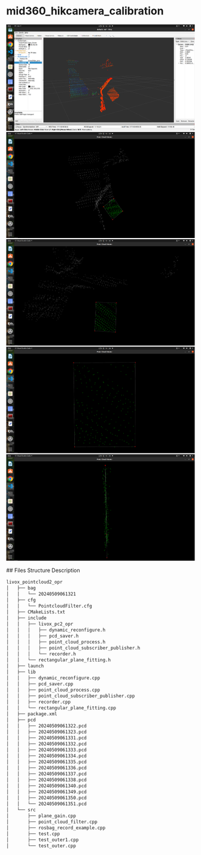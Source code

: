 # mid360_hikcamera_calibration
<p align="center">
        <a href="https://github.com/QuintinUmi/camera_calibration/">
            <img src="https://github.com/QuintinUmi/mid360_hikcamera_calibration/blob/QuintinUmi/doc/img/rviz_caliboard_cloud_collection.png?raw=true" alt="rviz_caliboard_cloud_collection.png"/>
            <img src="https://github.com/QuintinUmi/mid360_hikcamera_calibration/blob/QuintinUmi/doc/img/caliboard_cloud_detection.png?raw=true" alt="caliboard_cloud_detection.png"/>
            <img src="https://github.com/QuintinUmi/mid360_hikcamera_calibration/blob/QuintinUmi/doc/img/caliboard_cloud_detection_2.png?raw=true" alt="caliboard_cloud_detection_2.png"/>
                <img src="https://github.com/QuintinUmi/mid360_hikcamera_calibration/blob/QuintinUmi/doc/img/caliboard_cloud_detection_detailed_1.png?raw=true" alt="caliboard_cloud_detection_2.png"/>
                <img src="https://github.com/QuintinUmi/mid360_hikcamera_calibration/blob/QuintinUmi/doc/img/caliboard_cloud_detection_detailed_2.png?raw=true" alt="caliboard_cloud_detection_2.png"/>
        </a>
</p>
## Files Structure Description

```
livox_pointcloud2_opr
│   ├── bag
│   │   └── 20240509061321
│   ├── cfg
│   │   └── PointcloudFilter.cfg
│   ├── CMakeLists.txt
│   ├── include
│   │   ├── livox_pc2_opr
│   │   │   ├── dynamic_reconfigure.h
│   │   │   ├── pcd_saver.h
│   │   │   ├── point_cloud_process.h
│   │   │   ├── point_cloud_subscriber_publisher.h
│   │   │   └── recorder.h
│   │   └── rectangular_plane_fitting.h
│   ├── launch
│   ├── lib
│   │   ├── dynamic_reconfigure.cpp
│   │   ├── pcd_saver.cpp
│   │   ├── point_cloud_process.cpp
│   │   ├── point_cloud_subscriber_publisher.cpp
│   │   ├── recorder.cpp
│   │   └── rectangular_plane_fitting.cpp
│   ├── package.xml
│   ├── pcd
│   │   ├── 20240509061322.pcd
│   │   ├── 20240509061323.pcd
│   │   ├── 20240509061331.pcd
│   │   ├── 20240509061332.pcd
│   │   ├── 20240509061333.pcd
│   │   ├── 20240509061334.pcd
│   │   ├── 20240509061335.pcd
│   │   ├── 20240509061336.pcd
│   │   ├── 20240509061337.pcd
│   │   ├── 20240509061338.pcd
│   │   ├── 20240509061340.pcd
│   │   ├── 20240509061349.pcd
│   │   ├── 20240509061350.pcd
│   │   └── 20240509061351.pcd
│   └── src
│       ├── plane_gain.cpp
│       ├── point_cloud_filter.cpp
│       ├── rosbag_record_example.cpp
│       ├── test.cpp
│       ├── test_outer1.cpp
│       └── test_outer.cpp

```
